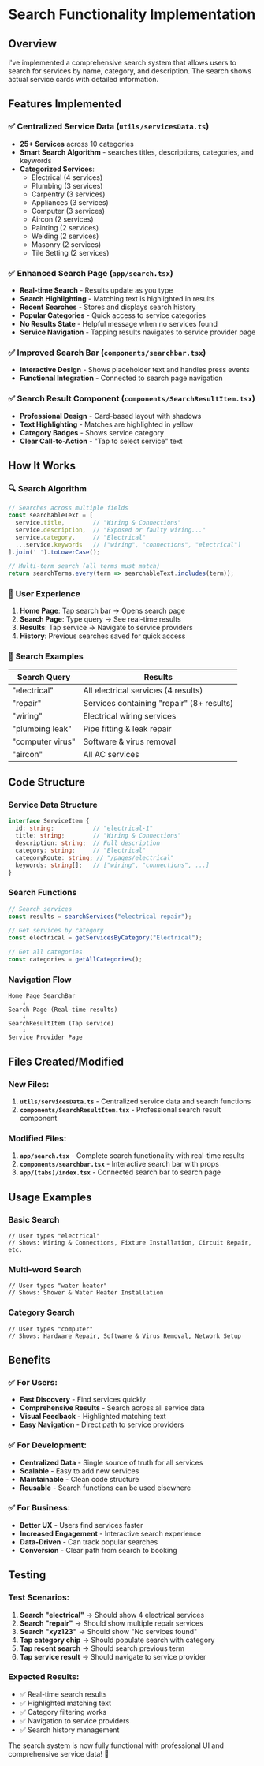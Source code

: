 # Search Functionality Implementation

## Overview

I've implemented a comprehensive search system that allows users to search for services by name, category, and description. The search shows actual service cards with detailed information.

## Features Implemented

### ✅ **Centralized Service Data (`utils/servicesData.ts`)**
- **25+ Services** across 10 categories
- **Smart Search Algorithm** - searches titles, descriptions, categories, and keywords
- **Categorized Services**:
  - Electrical (4 services)
  - Plumbing (3 services) 
  - Carpentry (3 services)
  - Appliances (3 services)
  - Computer (3 services)
  - Aircon (2 services)
  - Painting (2 services)
  - Welding (2 services)
  - Masonry (2 services)
  - Tile Setting (2 services)

### ✅ **Enhanced Search Page (`app/search.tsx`)**
- **Real-time Search** - Results update as you type
- **Search Highlighting** - Matching text is highlighted in results
- **Recent Searches** - Stores and displays search history
- **Popular Categories** - Quick access to service categories
- **No Results State** - Helpful message when no services found
- **Service Navigation** - Tapping results navigates to service provider page

### ✅ **Improved Search Bar (`components/searchbar.tsx`)**
- **Interactive Design** - Shows placeholder text and handles press events
- **Functional Integration** - Connected to search page navigation

### ✅ **Search Result Component (`components/SearchResultItem.tsx`)**
- **Professional Design** - Card-based layout with shadows
- **Text Highlighting** - Matches are highlighted in yellow
- **Category Badges** - Shows service category
- **Clear Call-to-Action** - "Tap to select service" text

## How It Works

### 🔍 **Search Algorithm**
```typescript
// Searches across multiple fields
const searchableText = [
  service.title,        // "Wiring & Connections"
  service.description,  // "Exposed or faulty wiring..."
  service.category,     // "Electrical"
  ...service.keywords   // ["wiring", "connections", "electrical"]
].join(' ').toLowerCase();

// Multi-term search (all terms must match)
return searchTerms.every(term => searchableText.includes(term));
```

### 📱 **User Experience**
1. **Home Page**: Tap search bar → Opens search page
2. **Search Page**: Type query → See real-time results
3. **Results**: Tap service → Navigate to service providers
4. **History**: Previous searches saved for quick access

### 🎯 **Search Examples**

| Search Query | Results |
|--------------|---------|
| "electrical" | All electrical services (4 results) |
| "repair" | Services containing "repair" (8+ results) |
| "wiring" | Electrical wiring services |
| "plumbing leak" | Pipe fitting & leak repair |
| "computer virus" | Software & virus removal |
| "aircon" | All AC services |

## Code Structure

### **Service Data Structure**
```typescript
interface ServiceItem {
  id: string;           // "electrical-1"
  title: string;        // "Wiring & Connections"
  description: string;  // Full description
  category: string;     // "Electrical"
  categoryRoute: string; // "/pages/electrical"
  keywords: string[];   // ["wiring", "connections", ...]
}
```

### **Search Functions**
```typescript
// Search services
const results = searchServices("electrical repair");

// Get services by category  
const electrical = getServicesByCategory("Electrical");

// Get all categories
const categories = getAllCategories();
```

### **Navigation Flow**
```
Home Page SearchBar 
    ↓
Search Page (Real-time results)
    ↓
SearchResultItem (Tap service)
    ↓
Service Provider Page
```

## Files Created/Modified

### **New Files**:
1. **`utils/servicesData.ts`** - Centralized service data and search functions
2. **`components/SearchResultItem.tsx`** - Professional search result component

### **Modified Files**:
1. **`app/search.tsx`** - Complete search functionality with real-time results
2. **`components/searchbar.tsx`** - Interactive search bar with props
3. **`app/(tabs)/index.tsx`** - Connected search bar to search page

## Usage Examples

### **Basic Search**
```tsx
// User types "electrical"
// Shows: Wiring & Connections, Fixture Installation, Circuit Repair, etc.
```

### **Multi-word Search**
```tsx
// User types "water heater"  
// Shows: Shower & Water Heater Installation
```

### **Category Search**
```tsx
// User types "computer"
// Shows: Hardware Repair, Software & Virus Removal, Network Setup
```

## Benefits

### ✅ **For Users**:
- **Fast Discovery** - Find services quickly
- **Comprehensive Results** - Search across all service data
- **Visual Feedback** - Highlighted matching text
- **Easy Navigation** - Direct path to service providers

### ✅ **For Development**:
- **Centralized Data** - Single source of truth for all services
- **Scalable** - Easy to add new services
- **Maintainable** - Clean code structure
- **Reusable** - Search functions can be used elsewhere

### ✅ **For Business**:
- **Better UX** - Users find services faster
- **Increased Engagement** - Interactive search experience  
- **Data-Driven** - Can track popular searches
- **Conversion** - Clear path from search to booking

## Testing

### **Test Scenarios**:
1. **Search "electrical"** → Should show 4 electrical services
2. **Search "repair"** → Should show multiple repair services
3. **Search "xyz123"** → Should show "No services found"
4. **Tap category chip** → Should populate search with category
5. **Tap recent search** → Should search previous term
6. **Tap service result** → Should navigate to service provider

### **Expected Results**:
- ✅ Real-time search results
- ✅ Highlighted matching text  
- ✅ Category filtering works
- ✅ Navigation to service providers
- ✅ Search history management

The search system is now fully functional with professional UI and comprehensive service data! 🎉